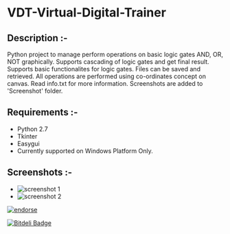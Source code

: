 VDT-Virtual-Digital-Trainer
===========================

Description :-
-----------------------------------------------------------------------------------------------------------
Python project to manage perform operations on basic logic gates AND, OR, NOT graphically.
Supports cascading of logic gates and get final result. Supports basic functionalites for logic 
gates. Files can be saved and retrieved. All operations are performed using co-ordinates concept on canvas.
Read info.txt for more information. Screenshots are added to 'Screenshot' folder.

Requirements :-
-----------------------------------------------------------------------------------------------------------
* Python 2.7
* Tkinter
* Easygui
* Currently supported on Windows Platform Only.


Screenshots :- 
-----------------------------------------------------------------------------------------------------------
* ![screenshot 1](https://github.com/tripples/VDT-Virtual-Digital-Trainer/blob/master/screenshots/main5.png)
* ![screenshot 2](https://github.com/tripples/VDT-Virtual-Digital-Trainer/blob/master/screenshots/main8.png)


[![endorse](http://api.coderwall.com/tripples/endorsecount.png)](http://coderwall.com/tripples)



[![Bitdeli Badge](https://d2weczhvl823v0.cloudfront.net/tripples/vdt-virtual-digital-trainer/trend.png)](https://bitdeli.com/free "Bitdeli Badge")

